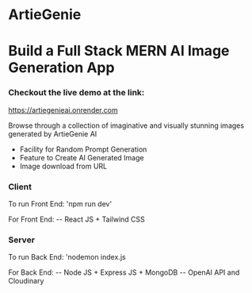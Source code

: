 # ArtieGenie

# Build a Full Stack MERN AI Image Generation App 

### Checkout the live demo at the link:
https://artiegenieai.onrender.com

Browse through a collection of imaginative and visually stunning images generated by ArtieGenie AI
- Facility for Random Prompt Generation
- Feature to Create AI Generated Image
- Image download from URL

### Client

To run Front End:
'npm run dev'

For Front End: 
-- React JS + Tailwind CSS

### Server

To run Back End:
'nodemon index.js

For Back End: 
-- Node JS + Express JS + MongoDB
-- OpenAI API and Cloudinary
